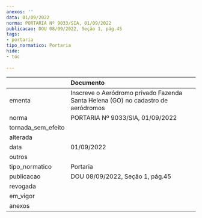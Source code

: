 ```yaml
---
anexos: ''
data: 01/09/2022
norma: PORTARIA Nº 9033/SIA, 01/09/2022
publicacao: DOU 08/09/2022, Seção 1, pág.45
tags:
- portaria
tipo_normatico: Portaria
hide: 
- toc 
 
---
```


|                    | Documento                                                                        |
|:-------------------|:---------------------------------------------------------------------------------|
| ementa             | Inscreve o Aeródromo privado Fazenda Santa Helena (GO) no cadastro de aeródromos |
| norma              | PORTARIA Nº 9033/SIA, 01/09/2022                                                 |
| tornada_sem_efeito |                                                                                  |
| alterada           |                                                                                  |
| data               | 01/09/2022                                                                       |
| outros             |                                                                                  |
| tipo_normatico     | Portaria                                                                         |
| publicacao         | DOU 08/09/2022, Seção 1, pág.45                                                  |
| revogada           |                                                                                  |
| em_vigor           |                                                                                  |
| anexos             |                                                                                  |